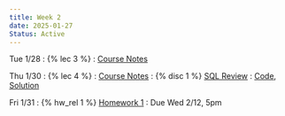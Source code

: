 ```yaml
---
title: Week 2
date: 2025-01-27
Status: Active
---
```


Tue 1/28
: {% lec 3 %}
  : [Course Notes](https://data101.org/notes/2-relational_algebra/primitives.html)

Thu 1/30
: {% lec 4 %}
  : [Course Notes](https://data101.org/notes/1-SQL/CTEs.html)
: {% disc 1 %} [SQL Review](https://drive.google.com/file/d/1pzkG9Ib9ZaSl8wVW2e7COZNZ8lN5ZD4J/view?usp=sharing)
  : [Code](http://data101.datahub.berkeley.edu/hub/user-redirect/git-pull?repo=https%3A%2F%2Fgithub.com%2Fcal-data-eng%2Fsp25-materials&urlpath=tree%2Fsp25-materials%2Fdisc%2Fdisc01%2Fdisc01.ipynb&branch=main), [Solution](https://drive.google.com/drive/folders/1q_7H_geiocnAfIQPejM3plKUaIXfUEOL)

Fri 1/31
: {% hw_rel 1 %} [Homework 1](https://www.gradescope.com/courses/959541/assignments/5682294)
  : Due Wed 2/12, 5pm

<!--
Thu 8/29
: {% lec 1 %}
  : [Pre-Semester Form](https://docs.google.com/forms/d/e/1FAIpQLSdalE7Mi5AIidLUFjJMU-BoQhcGrucIZPcIiQHKAzdkcoIU6Q/viewform)
: {% disc 1 %} [SQL Review](https://drive.google.com/file/d/1t3Ob8P2QRz3zSmkJdwbh6pVDrOuqm8tV/view?usp=sharing)
  : [Solution](https://drive.google.com/file/d/1V-JpFmOymMaozOeErNO4uS8zOw-DPV8J/view?usp=sharing), [Code](https://data101.datahub.berkeley.edu/hub/user-redirect/git-pull?repo=https%3A%2F%2Fgithub.com%2Fcal-data-eng%2Ffa24-materials&urlpath=lab%2Ftree%2Ffa24-materials%2Fdisc%2Fdisc01%2Fdisc01.ipynb&branch=main){:target="\_blank"}

Friday 8/30
: {% proj_rel 0 %} [SQL Review](https://data101.datahub.berkeley.edu/hub/user-redirect/git-pull?repo=https%3A%2F%2Fgithub.com%2Fcal-data-eng%2Ffa24-materials&urlpath=lab%2Ftree%2Ffa24-materials%2Fproj%2Fproj0%2Fproj0.ipynb&branch=main)
  : Due <del>Wed 9/4</del> Thu 9/5, 5pm
  <br/>[Notes](https://data101.org/notes/1-SQL/)
-->
